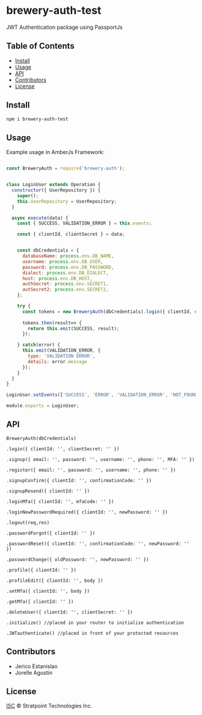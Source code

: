 # brewery-auth-test

JWT Authentication package using PassportJs 


## Table of Contents

* [Install](#install)
* [Usage](#usage)
* [API](#api)
* [Contributors](#contributors)
* [License](#license)


## Install

```sh
npm i brewery-auth-test
```

## Usage

Example usage in AmberJs Framework:

```js

const BreweryAuth = require('brewery-auth');


class LoginUser extends Operation {
  constructor({ UserRepository }) {
    super();
    this.UserRepository = UserRepository;
  }

  async execute(data) {
    const { SUCCESS, VALIDATION_ERROR } = this.events;

    const { clientId, clientSecret } = data;


    const dbCredentials = {
      databaseName: process.env.DB_NAME,
      username: process.env.DB_USER,
      password: process.env.DB_PASSWORD,
      dialect: process.env.DB_DIALECT,
      host: process.env.DB_HOST,
      authSecret: process.env.SECRET1,
      autSecret2: process.env.SECRET2,
    };

    try {
      const tokens = new BreweryAuth(dbCredentials).login({ clientId, clientSecret });
      
      tokens.then(result=> {
        return this.emit(SUCCESS, result);
      });

    } catch(error) {
      this.emit(VALIDATION_ERROR, {
        type: 'VALIDATION ERROR',
        details: error.message
      });
    }
  }
}

LoginUser.setEvents(['SUCCESS', 'ERROR', 'VALIDATION_ERROR', 'NOT_FOUND']);

module.exports = LoginUser;

```

## API

`BreweryAuth(dbCredentials)`

`.login({ clientId: '', clientSecret: '' })`

`.signup({ email: '', password: '', username: '', phone: '', MFA: '' })`

`.register({ email: '', password: '', username: '', phone: '' })`

`.signupConfirm({ clientId: '', confirmationCode: '' })`

`.signupResend({ clientId: '' })`

`.loginMfa({ clientId: '', mfaCode: '' })`

`.loginNewPasswordRequired({ clientId: '', newPassword: '' })`

`.logout(req,res)`

`.passwordForgot({ clientId: '' })`

`.passwordReset({ clientId: '', confirmationCode: '', newPassword: '' })`

`.passwordChange({ oldPassword: '', newPassword: '' })`

`.profile({ clientId: '' })`

`.profileEdit({ clientId: '', body })`

`.setMfa({ clientId: '', body })`

`.getMfa({ clientId: '' })`

`.deleteUser({ clientId: '', clientSecret: '' })`

`.initialize() //placed in your router to initialize authentication`

`.JWTauthenticate() //placed in front of your protected resources`


## Contributors

* Jerico Estanislao
* Jorelle Agustin

## License

[ISC](LICENSE) © Stratpoint Technologies Inc.
